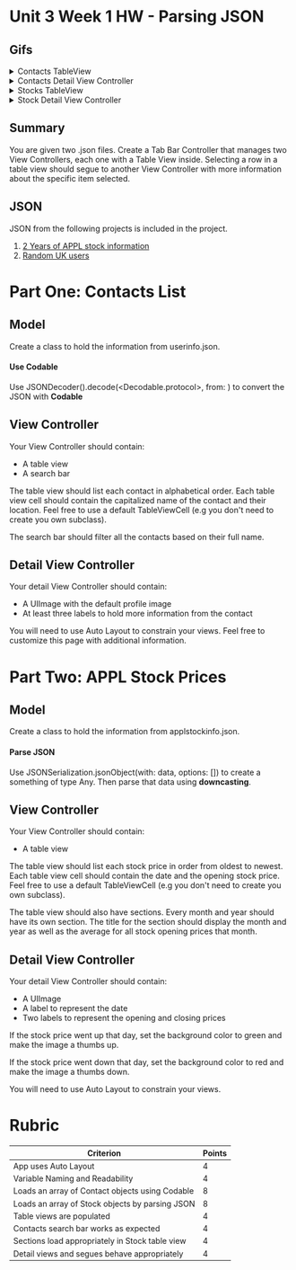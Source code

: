 # Unit 3 Week 1 HW - Parsing JSON


## Gifs

<details>
<summary>Contacts TableView</summary>
<img src="https://github.com/C4Q/AC-iOS-ParsingJSON-HW/blob/master/gifs/gif1.gif"/>
</details>

<details>
<summary>Contacts Detail View Controller</summary>
![g2](https://github.com/C4Q/AC-iOS-ParsingJSON-HW/blob/master/gifs/gif2.gif)
</details>

<details>
<summary>Stocks TableView</summary>
![g3](https://github.com/C4Q/AC-iOS-ParsingJSON-HW/blob/master/gifs/gif3.gif)
</details>

<details>
<summary>Stock Detail View Controller</summary>
![g4](https://github.com/C4Q/AC-iOS-ParsingJSON-HW/blob/master/gifs/gif4.gif)
</details>

## Summary

You are given two .json files.  Create a Tab Bar Controller that manages two View Controllers, each one with a Table View inside.  Selecting a row in a table view should segue to another View Controller with more information about the specific item selected.

## JSON

JSON from the following projects is included in the project.

1. [2 Years of APPL stock information](https://api.iextrading.com/1.0/stock/aapl/chart/2y)
2. [Random UK users](https://randomuser.me/documentation)

# Part One: Contacts List

## Model

Create a class to hold the information from userinfo.json.

#### Use Codable

Use JSONDecoder().decode(<Decodable.protocol>, from: <Data>) to convert the JSON with **Codable**


## View Controller

Your View Controller should contain:

- A table view
- A search bar

The table view should list each contact in alphabetical order.  Each table view cell should contain the capitalized name of the contact and their location.  Feel free to use a default TableViewCell (e.g you don't need to create you own subclass).

The search bar should filter all the contacts based on their full name.

## Detail View Controller

Your detail View Controller should contain:

- A UIImage with the default profile image
- At least three labels to hold more information from the contact

You will need to use Auto Layout to constrain your views.  Feel free to customize this page with additional information.


# Part Two: APPL Stock Prices

## Model

Create a class to hold the information from applstockinfo.json.

#### Parse JSON

Use JSONSerialization.jsonObject(with: data, options: []) to create a something of type Any.  Then parse that data using **downcasting**.


## View Controller

Your View Controller should contain:

- A table view

The table view should list each stock price in order from oldest to newest.  Each table view cell should contain the date and the opening stock price.  Feel free to use a default TableViewCell (e.g you don't need to create you own subclass).

The table view should also have sections.  Every month and year should have its own section.  The title for the section should display the month and year as well as the average for all stock opening prices that month.

## Detail View Controller

Your detail View Controller should contain:

- A UIImage
- A label to represent the date
- Two labels to represent the opening and closing prices

If the stock price went up that day, set the background color to green and make the image a thumbs up.

If the stock price went down that day, set the background color to red and make the image a thumbs down.

You will need to use Auto Layout to constrain your views.

# Rubric

|Criterion|Points|
|---|---|
| App uses Auto Layout | 4 |
| Variable Naming and Readability | 4 |
| Loads an array of Contact objects using Codable | 8 |
| Loads an array of Stock objects by parsing JSON | 8 |
| Table views are populated | 4 |
| Contacts search bar works as expected | 4 |
| Sections load appropriately in Stock table view | 4 |
| Detail views and segues behave appropriately | 4 |
